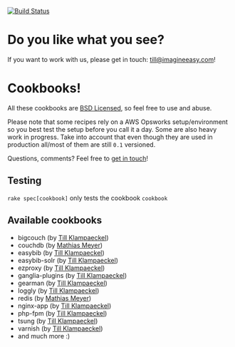 [![Build Status](https://travis-ci.org/till/easybib-cookbooks.png?branch=master)](https://travis-ci.org/till/easybib-cookbooks)

# Do you like what you see?

If you want to work with us, please get in touch: [till@imagineeasy.com](mailto:till@imagineeasy.com)!

# Cookbooks!

All these cookbooks are [BSD Licensed][bsd], so feel free to use and abuse.

[bsd]: http://www.opensource.org/licenses/bsd-license.php

Please note that some recipes rely on a AWS Opsworks setup/environment so you best test the setup before you call it a day. Some are also heavy work in progress. Take into account that even though they are used in production all/most of them are still `0.1` versioned.

Questions, comments? Feel free to [get in touch][touch]!

[touch]: http://twitter.com/klimpong

## Testing

`rake spec[cookbook]` only tests the cookbook `cookbook`

## Available cookbooks

 * bigcouch (by [Till Klampaeckel][till])
 * couchdb (by [Mathias Meyer][meyer])
 * easybib (by [Till Klampaeckel][till])
 * easybib-solr (by [Till Klampaeckel][till])
 * ezproxy (by [Till Klampaeckel][till])
 * ganglia-plugins (by [Till Klampaeckel][till])
 * gearman (by [Till Klampaeckel][till])
 * loggly (by [Till Klampaeckel][till])
 * redis (by [Mathias Meyer][meyer])
 * nginx-app (by [Till Klampaeckel][till])
 * php-fpm (by [Till Klampaeckel][till])
 * tsung (by [Till Klampaeckel][till])
 * varnish (by [Till Klampaeckel][till])
 * and much more :)

[meyer]: http://www.paperplanes.de/
[till]: http://till.klampaeckel.de/blog/
